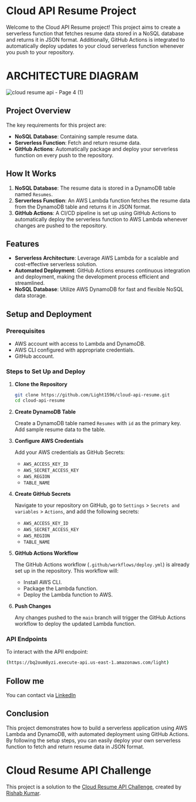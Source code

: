 # Cloud API Resume Project
Welcome to the Cloud API Resume project! This project aims to create a serverless function that fetches resume data stored in a NoSQL database and returns it in JSON format. Additionally, GitHub Actions is integrated to automatically deploy updates to your cloud serverless function whenever you push to your repository.

# ARCHITECTURE DIAGRAM
![cloud resume api - Page 4 (1)](https://github.com/user-attachments/assets/604ad0ac-bc9e-4725-9e39-b8b2ada245f2)

## Project Overview

The key requirements for this project are:
- **NoSQL Database**: Containing sample resume data.
- **Serverless Function**: Fetch and return resume data.
- **GitHub Actions**: Automatically package and deploy your serverless function on every push to the repository.

## How It Works

1. **NoSQL Database**: The resume data is stored in a DynamoDB table named `Resumes`.
2. **Serverless Function**: An AWS Lambda function fetches the resume data from the DynamoDB table and returns it in JSON format.
3. **GitHub Actions**: A CI/CD pipeline is set up using GitHub Actions to automatically deploy the serverless function to AWS Lambda whenever changes are pushed to the repository.

## Features

- **Serverless Architecture**: Leverage AWS Lambda for a scalable and cost-effective serverless solution.
- **Automated Deployment**: GitHub Actions ensures continuous integration and deployment, making the development process efficient and streamlined.
- **NoSQL Database**: Utilize AWS DynamoDB for fast and flexible NoSQL data storage.

## Setup and Deployment

### Prerequisites

- AWS account with access to Lambda and DynamoDB.
- AWS CLI configured with appropriate credentials.
- GitHub account.

### Steps to Set Up and Deploy

1. **Clone the Repository**

    ```sh
    git clone https://github.com/Light1596/cloud-api-resume.git
    cd cloud-api-resume
    ```

2. **Create DynamoDB Table**

    Create a DynamoDB table named `Resumes` with `id` as the primary key. Add sample resume data to the table.

3. **Configure AWS Credentials**

    Add your AWS credentials as GitHub Secrets:
    - `AWS_ACCESS_KEY_ID`
    - `AWS_SECRET_ACCESS_KEY`
    - `AWS_REGION`
    - `TABLE_NAME`

4. **Create GitHub Secrets**

    Navigate to your repository on GitHub, go to `Settings` > `Secrets and variables` > `Actions`, and add the following secrets:
    - `AWS_ACCESS_KEY_ID`
    - `AWS_SECRET_ACCESS_KEY`
    - `AWS_REGION`
    - `TABLE_NAME`

5. **GitHub Actions Workflow**

    The GitHub Actions workflow (`.github/workflows/deploy.yml`) is already set up in the repository. This workflow will:
    - Install AWS CLI.
    - Package the Lambda function.
    - Deploy the Lambda function to AWS.

6. **Push Changes**

    Any changes pushed to the `main` branch will trigger the GitHub Actions workflow to deploy the updated Lambda function.

### API Endpoints
To interact with the APII endpoint:
```sh
(https://bq2oum8yzi.execute-api.us-east-1.amazonaws.com/light)
```
## Follow me
You can contact via [LinkedIn](https://www.linkedin.com/in/light-situma-35b522166/)
## Conclusion

This project demonstrates how to build a serverless application using AWS Lambda and DynamoDB, with automated deployment using GitHub Actions. By following the setup steps, you can easily deploy your own serverless function to fetch and return resume data in JSON format.

# Cloud Resume API Challenge
This project is a solution to the [Cloud Resume API Challenge](https://cloudresumeapi.dev/), created by [Rishab Kumar](https://github.com/rishabkumar7).
